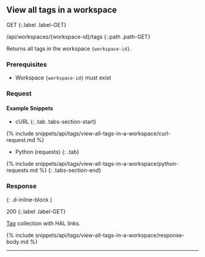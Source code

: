 ## View all tags in a workspace

GET
{:.label .label-GET}

/api/workspaces/{workspace-id}/tags
{:.path .path-GET}

Returns all tags in the workspace `{workspace-id}`.

### Prerequisites
- Workspace `{workspace-id}` must exist

### Request
#### Example Snippets
- cURL
{: .tab .tabs-section-start}

{% include snippets/api/tags/view-all-tags-in-a-workspace/curl-request.md %}

- Python (requests)
{: .tab}

{% include snippets/api/tags/view-all-tags-in-a-workspace/python-requests.md %}
{: .tabs-section-end}

### Response
{: .d-inline-block }

200
{:.label .label-GET}

[Tag](#tag) collection with HAL links.

{% include snippets/api/tags/view-all-tags-in-a-workspace/response-body.md %}

---
